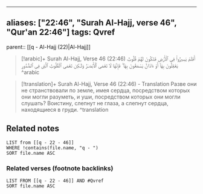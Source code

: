 
---
aliases: ["22:46", "Surah Al-Hajj, verse 46", "Qur'an 22:46"]
tags: Qvref
---

parent:: [[q - Al-Hajj (22)|Al-Hajj]]

> [!arabic]+ Surah Al-Hajj, Verse 46 (22:46)
> <span class="quran-arabic">أَفَلَمْ يَسِيرُوا۟ فِى ٱلْأَرْضِ فَتَكُونَ لَهُمْ قُلُوبٌ يَعْقِلُونَ بِهَآ أَوْ ءَاذَانٌ يَسْمَعُونَ بِهَا ۖ فَإِنَّهَا لَا تَعْمَى ٱلْأَبْصَـٰرُ وَلَـٰكِن تَعْمَى ٱلْقُلُوبُ ٱلَّتِى فِى ٱلصُّدُورِ</span>
^arabic

> [!translation]+ Surah Al-Hajj, Verse 46 (22:46) - Translation
> Разве они не странствовали по земле, имея сердца, посредством которых они могли разуметь, и уши, посредством которых они могли слушать? Воистину, слепнут не глаза, а слепнут сердца, находящиеся в груди.
^translation



## Related notes
```dataview
LIST from [[q - 22 - 46]]
WHERE !contains(file.name, "q - ")
SORT file.name ASC
```

### Related verses (footnote backlinks)
```dataview
LIST FROM [[q - 22 - 46]] AND #Qvref
SORT file.name ASC
```

